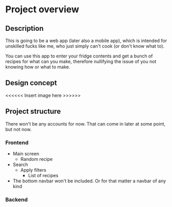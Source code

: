 # Project overview

## Description
This is going to be a web app (later also a mobile app), which is intended for unskilled fucks like me, who just simply can't cook (or don't know what to).

You can use this app to enter your fridge contents and get a bunch of recipes for what can you make, therefore nullifying the issue of you not knowing how or what to make.

## Design concept
<<<<<< Insert image here >>>>>>

## Project structure
There won't be any accounts for now. That can come in later at some point, but not now.

### Frontend

- Main screen
    - Random recipe
- Search
    - Apply filters
        - List of recipes
- The bottom navbar won't be included. Or for that matter a navbar of any kind
        
### Backend
